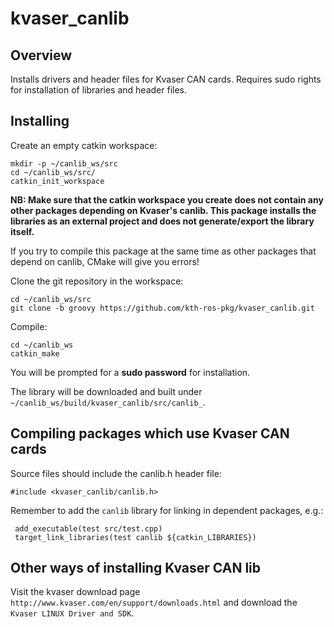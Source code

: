 kvaser_canlib
=============

Overview
---------------------------------------------

Installs drivers and header files for Kvaser CAN cards. Requires sudo rights for installation of libraries and header files.


Installing
---------------------------------------------

Create an empty catkin workspace:

    mkdir -p ~/canlib_ws/src
    cd ~/canlib_ws/src/
    catkin_init_workspace

**NB: Make sure that the catkin workspace you create does not contain any other packages depending on Kvaser's canlib. This package installs the libraries as an external project and does not generate/export the library itself.**

If you try to compile this package at the same time as other packages that depend on canlib, CMake will give you errors!

Clone the git repository in the workspace:
    
    cd ~/canlib_ws/src
    git clone -b groovy https://github.com/kth-ros-pkg/kvaser_canlib.git

Compile:
 
    cd ~/canlib_ws
    catkin_make    

You will be prompted for a **sudo password** for installation.

The library will be downloaded and built under `~/canlib_ws/build/kvaser_canlib/src/canlib_`. 


Compiling packages which use Kvaser CAN cards
---------------------------------------------

Source files should include the canlib.h header file:
 
    #include <kvaser_canlib/canlib.h>


Remember to add the `canlib` library for linking in dependent packages, e.g.:

     add_executable(test src/test.cpp)
     target_link_libraries(test canlib ${catkin_LIBRARIES})


Other ways of installing Kvaser CAN lib
---------------------------------------------

Visit the kvaser download page `http://www.kvaser.com/en/support/downloads.html` and download the `Kvaser LINUX Driver and SDK`.
